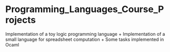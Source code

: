 # Programming_Languages_Course_Projects
Implementation of a toy logic programming language +
Implementation of a small language for spreadsheet computation +
Some tasks implemented in Ocaml

